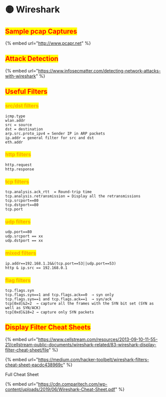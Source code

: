 # 🟡 Wireshark

## <mark style="color:red;">Sample pcap Captures</mark>

{% embed url="http://www.pcapr.net" %}

## <mark style="color:red;">Attack Detection</mark>

{% embed url="https://www.infosecmatter.com/detecting-network-attacks-with-wireshark" %}

## <mark style="color:red;">Useful Filters</mark>

### <mark style="color:orange;">src/dst filters</mark>

```
icmp.type
wlan.addr
src = source 
dst = destination
arp.src.proto_ipv4 = Sender IP in ARP packets
ip.addr = general filter for src and dst
eth.addr
```

### <mark style="color:orange;">http filters</mark>

```
http.request
http.response
```

### <mark style="color:orange;">tcp filters</mark>

```
tcp.analysis.ack_rtt  = Round-trip time
tcp.analysis.retransmission = Display all the retransmissions
tcp.srcport==80
tcp.dstport==80
tcp.port
```

### <mark style="color:orange;">udp filters</mark>

```
udp.port==80
udp.srcport == xx
udp.dstport == xx
```

### <mark style="color:orange;">mixed filters</mark>

```
ip.addr==192.168.1.2&&(tcp.port==53||udp.port==53)
http & ip.src == 192.168.0.1
```

### <mark style="color:orange;">flag filters</mark>

```
tcp.flags.syn
tcp.flags.syn==1 and tcp.flags.ack==0  → syn only
tcp.flags.syn==1 and tcp.flags.ack==1  → syn/ack
tcp[0xd]&2=2  → capture all the frames with the SYN bit set (SYN as well as SYN/ACK)
tcp[0xd]&18=2 → capture only SYN packets
```

## <mark style="color:red;">Display Filter Cheat Sheets</mark>

{% embed url="https://www.cellstream.com/resources/2013-09-10-11-55-21/cellstream-public-documents/wireshark-related/83-wireshark-display-filter-cheat-sheet/file" %}

{% embed url="https://medium.com/hacker-toolbelt/wireshark-filters-cheat-sheet-eacdc438969c" %}

Full Cheat Sheet

{% embed url="https://cdn.comparitech.com/wp-content/uploads/2019/06/Wireshark-Cheat-Sheet.pdf" %}
